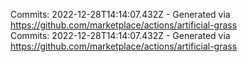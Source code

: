 Commits: 2022-12-28T14:14:07.432Z - Generated via https://github.com/marketplace/actions/artificial-grass
<br>
Commits: 2022-12-28T14:14:07.432Z - Generated via https://github.com/marketplace/actions/artificial-grass
<br>
